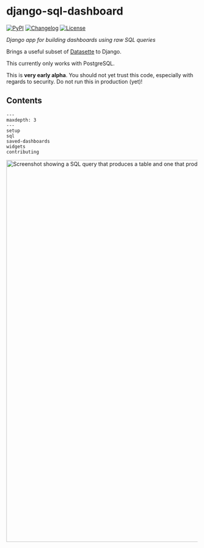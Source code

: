 # django-sql-dashboard

[![PyPI](https://img.shields.io/pypi/v/django-sql-dashboard.svg)](https://pypi.org/project/django-sql-dashboard/)
[![Changelog](https://img.shields.io/github/v/release/simonw/django-sql-dashboard?label=changelog&include_prereleases)](https://github.com/simonw/django-sql-dashboard/releases)
[![License](https://img.shields.io/badge/license-Apache%202.0-blue.svg)](https://github.com/simonw/django-sql-dashboard/blob/main/LICENSE)

*Django app for building dashboards using raw SQL queries*

Brings a useful subset of [Datasette](https://datasette.io/) to Django.

This currently only works with PostgreSQL.

This is **very early alpha**. You should not yet trust this code, especially with regards to security. Do not run this in production (yet)!

Contents
--------

```{toctree}
---
maxdepth: 3
---
setup
sql
saved-dashboards
widgets
contributing

```

<img width="1006" alt="Screenshot showing a SQL query that produces a table and one that produces a bar chart" src="https://user-images.githubusercontent.com/9599/116013366-b9026300-a5e4-11eb-85f5-3dd655acc949.png">
